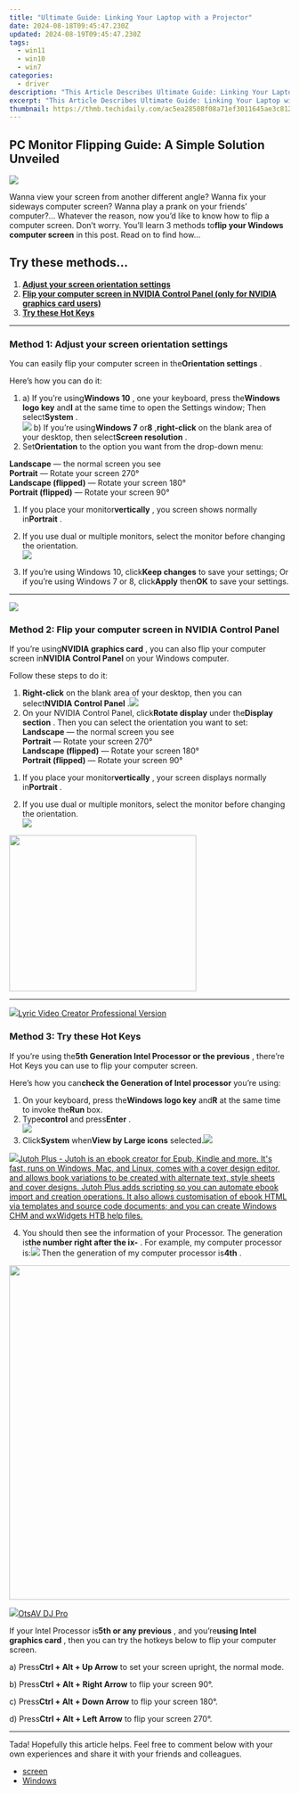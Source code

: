 ```yaml
---
title: "Ultimate Guide: Linking Your Laptop with a Projector"
date: 2024-08-18T09:45:47.230Z
updated: 2024-08-19T09:45:47.230Z
tags:
  - win11
  - win10
  - win7
categories:
  - driver
description: "This Article Describes Ultimate Guide: Linking Your Laptop with a Projector"
excerpt: "This Article Describes Ultimate Guide: Linking Your Laptop with a Projector"
thumbnail: https://thmb.techidaily.com/ac5ea28508f08a71ef3011645ae3c8126537c0f91172c9b8453700083e020732.jpg
---
```


## PC Monitor Flipping Guide: A Simple Solution Unveiled

![](https://images.drivereasy.com/wp-content/uploads/2018/10/img_5bc8408f465fa.jpg)

 Wanna view your screen from another different angle? Wanna fix your sideways computer screen? Wanna play a prank on your friends’ computer?… Whatever the reason, now you’d like to know how to flip a computer screen. Don’t worry. You’ll learn 3 methods to**flip your Windows computer screen** in this post. Read on to find how…

## Try these methods…

1. **[Adjust your screen orientation settings](https://tools.techidaily.com/drivereasy/download/)**
2. **[Flip your computer screen in NVIDIA Control Panel (only for NVIDIA graphics card users)](https://www.drivereasy.com/knowledge/how-to-flip-computer-screen-solved/#m2)**
3. **[Try these Hot Keys](https://tools.techidaily.com/drivereasy/download/)**

---

### Method 1: Adjust your screen orientation settings

 You can easily flip your computer screen in the**Orientation settings** .

Here’s how you can do it:

1. a) If you’re using**Windows 10** , one your keyboard, press the**Windows logo key** and**I** at the same time to open the Settings window; Then select**System** .  
![](https://images.drivereasy.com/wp-content/uploads/2018/10/img_5bc841fc50433.jpg) b) If you’re using**Windows 7** or**8** ,**right-click** on the blank area of your desktop, then select**Screen resolution** .
2. Set**Orientation** to the option you want from the drop-down menu:  

**Landscape** — the normal screen you see  
**Portrait** — Rotate your screen 270°  
**Landscape (flipped)** — Rotate your screen 180°  
**Portrait (flipped)** — Rotate your screen 90°  

 1) If you place your monitor**vertically** , you screen shows normally in**Portrait** .  

 2) If you use dual or multiple monitors, select the monitor before changing the orientation.  
![](https://images.drivereasy.com/wp-content/uploads/2018/10/img_5bc84399edf8c.jpg)

3. If you’re using Windows 10, click**Keep changes** to save your settings; Or if you’re using Windows 7 or 8, click**Apply** then**OK** to save your settings.

---

<!-- affiliate ads begin -->
<a href="https://estore.winxdvd.com/order/checkout.php?PRODS=1412049&QTY=1&AFFILIATE=108875&CART=1"><img src="https://www.winxdvd.com/affiliate/new-banner/pt-200x200.jpg" border="0"></a>
<!-- affiliate ads end -->
### Method 2: Flip your computer screen in NVIDIA Control Panel

 If you’re using**NVIDIA graphics card** , you can also flip your computer screen in**NVIDIA Control Panel** on your Windows computer.

Follow these steps to do it:

1. **Right-click** on the blank area of your desktop, then you can select**NVIDIA Control Panel** .![](https://images.drivereasy.com/wp-content/uploads/2018/10/img_5bc844d04817c.jpg)
2. On your NVIDIA Control Panel, click**Rotate display** under the**Display section** . Then you can select the orientation you want to set:  
**Landscape** — the normal screen you see  
**Portrait** — Rotate your screen 270°  
**Landscape (flipped)** — Rotate your screen 180°  
**Portrait (flipped)** — Rotate your screen 90°  

 1) If you place your monitor**vertically** , your screen displays normally in**Portrait** .  

 2) If you use dual or multiple monitors, select the monitor before changing the orientation.  
![](https://images.drivereasy.com/wp-content/uploads/2018/10/img_5bc8455019b8f.jpg)

<!-- affiliate ads begin -->
<a href="https://getlyla.pxf.io/c/5597632/1455723/15391" target="_top" id="1455723"><img src="//a.impactradius-go.com/display-ad/15391-1455723" border="0" alt="" width="336" height="280"/></a><img height="0" width="0" src="https://imp.pxf.io/i/5597632/1455723/15391" style="position:absolute;visibility:hidden;" border="0" />
<!-- affiliate ads end -->
---

<!-- affiliate ads begin -->
<a href="https://secure.2checkout.com/order/checkout.php?PRODS=11224199&QTY=1&AFFILIATE=108875&CART=1"><img src="https://secure.avangate.com/images/merchant/e09fdffe648a30658a9657bbed7b2388/products/copy_boxshot_lyricvideo.png" border="0">Lyric Video Creator Professional Version</a>
<!-- affiliate ads end -->
### Method 3: Try these Hot Keys

 If you’re using the**5th Generation Intel Processor or the previous** , there’re Hot Keys you can use to flip your computer screen.

 Here’s how you can**check the Generation of Intel processor** you’re using:

1. On your keyboard, press the**Windows logo key** and**R** at the same time to invoke the**Run** box.
2. Type**control** and press**Enter** .  
![](https://images.drivereasy.com/wp-content/uploads/2018/10/img_5bc84627896f2.png)
3. Click**System** when**View by Large icons** selected.![](https://images.drivereasy.com/wp-content/uploads/2018/10/img_5bc84656e6c56.jpg)
<!-- affiliate ads begin -->
<a href="https://secure.2checkout.com/order/checkout.php?PRODS=4699091&QTY=1&AFFILIATE=108875&CART=1"><img src="https://secure.avangate.com/images/merchant/bccefcc1b1eee9eca3ae4f5c1a281482/products/1_jutoh-logo-1200x1600.jpg" border="0">Jutoh Plus -  Jutoh is an ebook creator for Epub, Kindle and more. It's fast, runs on Windows, Mac, and Linux, comes with a cover design editor, and allows book variations to be created with alternate text, style sheets and cover designs. Jutoh Plus adds scripting so you can automate ebook import and creation operations. It also allows customisation of ebook HTML via templates and source code documents; and you can create Windows CHM and wxWidgets HTB help files. </a>
<!-- affiliate ads end -->
4. You should then see the information of your Processor. The generation is**the number right after the ix-** . For example, my computer processor is:![](https://images.drivereasy.com/wp-content/uploads/2018/10/img_5bc846824fb6c.jpg) Then the generation of my computer processor is**4th** .
<!-- affiliate ads begin -->
<a href="https://appsumo.8odi.net/c/5597632/2068416/7443" target="_top" id="2068416"><img src="//a.impactradius-go.com/display-ad/7443-2068416" border="0" alt="" width="1200" height="600"/></a><img height="0" width="0" src="https://appsumo.8odi.net/i/5597632/2068416/7443" style="position:absolute;visibility:hidden;" border="0" />
<!-- affiliate ads end -->

<!-- affiliate ads begin -->
<a href="https://otszone.ots7.com/order/checkout.php?PRODS=4713321&QTY=1&AFFILIATE=108875&CART=1"><img src="https://green.ots7.com/screenshots/OtsAV/OtsAVDJ1.90-300x188.jpg" border="0">OtsAV DJ Pro</a>
<!-- affiliate ads end -->
 If your Intel Processor is**5th or any previous** , and you’re**using Intel graphics card** , then you can try the hotkeys below to flip your computer screen.

 a) Press**Ctrl + Alt + Up Arrow** to set your screen upright, the normal mode.

 b) Press**Ctrl + Alt + Right Arrow** to flip your screen 90°.

 c) Press**Ctrl + Alt + Down Arrow** to flip your screen 180°.

 d) Press**Ctrl + Alt + Left Arrow** to flip your screen 270°.

 ---

 Tada! Hopefully this article helps. Feel free to comment below with your own experiences and share it with your friends and colleagues.

* [screen](https://tools.techidaily.com/drivereasy/download/)
* [Windows](https://tools.techidaily.com/drivereasy/download/)

<ins class="adsbygoogle"
     style="display:block"
     data-ad-format="autorelaxed"
     data-ad-client="ca-pub-7571918770474297"
     data-ad-slot="1223367746"></ins>



<ins class="adsbygoogle"
     style="display:block"
     data-ad-client="ca-pub-7571918770474297"
     data-ad-slot="8358498916"
     data-ad-format="auto"
     data-full-width-responsive="true"></ins>


